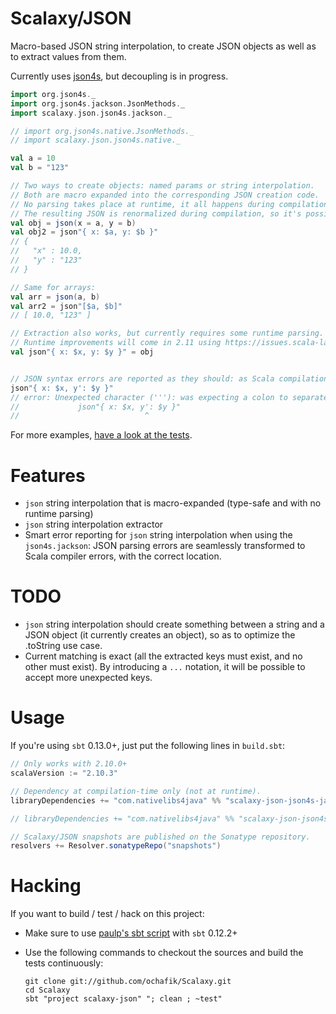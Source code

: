 # Scalaxy/JSON

Macro-based JSON string interpolation, to create JSON objects as well as to extract values from them.

Currently uses [json4s](https://github.com/json4s/json4s), but decoupling is in progress.

```scala
import org.json4s._
import org.json4s.jackson.JsonMethods._
import scalaxy.json.json4s.jackson._

// import org.json4s.native.JsonMethods._
// import scalaxy.json.json4s.native._

val a = 10
val b = "123"

// Two ways to create objects: named params or string interpolation.
// Both are macro expanded into the corresponding JSON creation code.
// No parsing takes place at runtime, it all happens during compilation.
// The resulting JSON is renormalized during compilation, so it's possible to drop some noisy quotes.
val obj = json(x = a, y = b)
val obj2 = json"{ x: $a, y: $b }"
// {
//   "x" : 10.0,
//   "y" : "123"
// }

// Same for arrays:
val arr = json(a, b)
val arr2 = json"[$a, $b]"
// [ 10.0, "123" ]

// Extraction also works, but currently requires some runtime parsing.
// Runtime improvements will come in 2.11 using https://issues.scala-lang.org/browse/SI-5903.
val json"{ x: $x, y: $y }" = obj


// JSON syntax errors are reported as they should: as Scala compilation errors!
json"{ x: $x, y': $y }"
// error: Unexpected character ('''): was expecting a colon to separate field name and value
//             json"{ x: $x, y': $y }"
//                            ^
```

For more examples, [have a look at the tests](https://github.com/ochafik/Scalaxy/blob/master/JSON/src/test/scala/scalaxy/json/JSONTest.scala).

# Features

- `json` string interpolation that is macro-expanded (type-safe and with no runtime parsing)
- `json` string interpolation extractor
- Smart error reporting for `json` string interpolation when using the `json4s.jackson`: JSON parsing errors are seamlessly transformed to Scala compiler errors, with the correct location.

# TODO

- `json` string interpolation should create something between a string and a JSON object (it currently creates an object), so as to optimize the .toString use case.
- Current matching is exact (all the extracted keys must exist, and no other must exist).
  By introducing a `...` notation, it will be possible to accept more unexpected keys.

# Usage

If you're using `sbt` 0.13.0+, just put the following lines in `build.sbt`:
```scala
// Only works with 2.10.0+
scalaVersion := "2.10.3"

// Dependency at compilation-time only (not at runtime).
libraryDependencies += "com.nativelibs4java" %% "scalaxy-json-json4s-jackson" % "0.3-SNAPSHOT" % "provided"

// libraryDependencies += "com.nativelibs4java" %% "scalaxy-json-json4s-native" % "0.3-SNAPSHOT" % "provided"

// Scalaxy/JSON snapshots are published on the Sonatype repository.
resolvers += Resolver.sonatypeRepo("snapshots")
```

# Hacking

If you want to build / test / hack on this project:
- Make sure to use [paulp's sbt script](https://github.com/paulp/sbt-extras) with `sbt` 0.12.2+
- Use the following commands to checkout the sources and build the tests continuously:

    ```
    git clone git://github.com/ochafik/Scalaxy.git
    cd Scalaxy
    sbt "project scalaxy-json" "; clean ; ~test"
    ```
